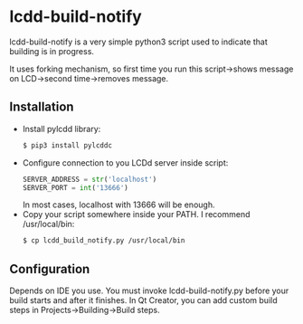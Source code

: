 # lcdd-build-notify

lcdd-build-notify is a very simple python3 script used to indicate that building is in progress.

It uses forking mechanism, so first time you run this script->shows message on LCD->second time->removes message.

## Installation

  - Install pylcdd library:
    ```sh
    $ pip3 install pylcddc
    ```
  - Configure connection to you LCDd server inside script:
    ```python
    SERVER_ADDRESS = str('localhost')
    SERVER_PORT = int('13666')
    ```
    In most cases, localhost with 13666 will be enough.
  - Copy your script somewhere inside your PATH. I recommend /usr/local/bin:
    ```sh
    $ cp lcdd_build_notify.py /usr/local/bin
    ```
    
## Configuration

Depends on IDE you use. You must invoke lcdd-build-notify.py before your build starts and after it finishes.
In Qt Creator, you can add custom build steps in Projects->Building->Build steps.

